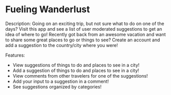 # Fueling Wanderlust

Description: Going on an exciting trip, but not sure what to do on one of the days? Visit this app and see a list of user moderated suggestions to get an idea of where to go! Recently got back from an awesome vacation and want to share some great places to go or things to see? Create an account and add a suggestion to the country/city where you were!

Features:
- View suggestions of things to do and places to see in a city!
- Add a suggestion of things to do and places to see in a city!
- View comments from other travelers for one of the suggestions!
- Add your input to a suggestion in a comment!
- See suggestions organized by categories!
